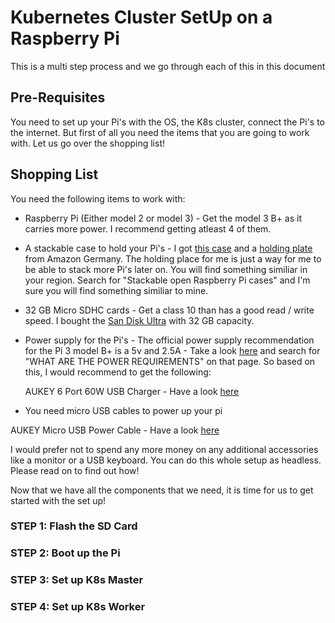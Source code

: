 # Kubernetes Cluster SetUp on a Raspberry Pi 

This is a multi step process and we go through each of this in this document

## Pre-Requisites

You need to set up your Pi's with the OS, the K8s cluster, connect the Pi's to the internet. But first of all you need the items that you are going to work with. Let us go over the shopping list!

## Shopping List

You need the following items to work with:

* Raspberry Pi (Either model 2 or model 3) - Get the model 3 B+ as it carries more power. I recommend getting atleast 4 of them.

* A stackable case to hold your Pi's - I got [this case](https://www.amazon.de/H%C3%B6henverstellbares-stapelbares-Abstandsbolzen-Vullers-Tech/dp/B00NB1WPEE/ref=sr_1_1?ie=UTF8&qid=1524379184&sr=8-1&keywords=H%C3%B6henverstellbares+stapelbares+Raspberry+Pi+3%2C+Raspberry+Pi+2%2C+Raspberry+Pi+B%2B+Geh%C3%A4use+Glasklar) and a [holding plate](https://www.amazon.de/Zwischenplatte-Raspberry-Vullers-Tech-G-RP-BPC/dp/B00NB1WQZW/ref=sr_1_1?s=computers&ie=UTF8&qid=1524379276&sr=1-1&keywords=x+Zwischenplatte+f%C3%BCr+Raspberry+Pi+3%2C+Raspberry+Pi+2%2C+Raspberry+Pi+B%2B%2C+A%2B%2C+Vullers+Tech+Case+G-RP-BPC) from Amazon Germany. The holding place for me is just a way for me to be able to stack more Pi's later on. You will find something similiar in your region. Search for "Stackable open Raspberry Pi cases" and I'm sure you will find something similiar to mine.

* 32 GB Micro SDHC cards - Get a class 10 than has a good read / write speed. I bought the [San Disk Ultra](https://www.amazon.de/SanDisk-Ultra-microSDHC-Speicherkarte-Adapter/dp/B073S8LQSL/ref=sr_1_fkmr0_2?ie=UTF8&qid=1524379123&sr=8-2-fkmr0&keywords=micro+sdhc+card+san+dick) with 32 GB capacity.

* Power supply for the Pi's - The official power supply recommendation for the Pi 3 model B+ is a 5v and 2.5A - Take a look [here](https://www.raspberrypi.org/help/faqs/) and search for "WHAT ARE THE POWER REQUIREMENTS" on that page. So based on this, I would recommend to get the following:

  AUKEY 6 Port 60W USB Charger - Have a look [here](https://www.amazon.de/dp/B01EH11AS8/ref=pe_3044161_185740101_TE_item)

* You need micro USB cables to power up your pi

AUKEY Micro USB Power Cable - Have a look [here](https://www.amazon.de/AUKEY-Micro-USB-Kabel-St%C3%BCcke-Schwarz/dp/B00XL8U4LS/ref=pd_bxgy_107_img_2?_encoding=UTF8&pd_rd_i=B00XL8U4LS&pd_rd_r=87e74f31-45f4-11e8-b420-fd7b38a6d1e8&pd_rd_w=Atx0J&pd_rd_wg=rLebh&pf_rd_i=desktop-dp-sims&pf_rd_m=A3JWKAKR8XB7XF&pf_rd_p=5721820101550835664&pf_rd_r=YMM7GN3BNW1MQXSGY3M4&pf_rd_s=desktop-dp-sims&pf_rd_t=40701&psc=1&refRID=YMM7GN3BNW1MQXSGY3M4)

I would prefer not to spend any more money on any additional accessories like a monitor or a USB keyboard. You can do this whole setup as headless. Please read on to find out how!

Now that we have all the components that we need, it is time for us to get started with the set up!

### STEP 1: Flash the SD Card

### STEP 2: Boot up the Pi

### STEP 3: Set up K8s Master

### STEP 4: Set up K8s Worker

